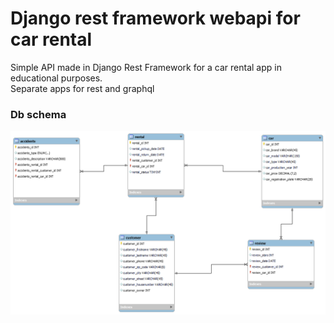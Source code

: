 # Django rest framework webapi for car rental
Simple API made in Django Rest Framework for a car rental app in educational purposes.\
Separate apps for rest and graphql

### Db schema
![image](database_model_png.png)

